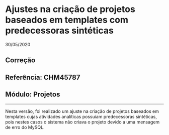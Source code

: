 # Ajustes na criação de projetos baseados em templates com predecessoras sintéticas
30/05/2020
## Correção
## Referência: CHM45787
## Módulo: Projetos
***

Nesta versão, foi realizado um ajuste na criação de projetos baseados em templates cujas atividades analíticas possuíam predecessoras sintéticas, pois nestes casos o sistema não criava o projeto devido a uma mensagem de erro do MySQL.
